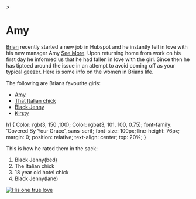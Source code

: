 <!DOCTYPE html>
<html>
<head>
<link <link href="style.css" type="text/css" rel="stylesheet">>
<title> Brians Wife </title>
</head>
<body>
  <h1>Amy</h1>
  <p><a      href="https://www.facebook.com/brian.condon.77?ref=br_rs" target="_blank">Brian</a> recently started a new job in Hubspot and he instantly fell in love with his new manager Amy <a      href="https://twitter.com/Positively_Amy" target="_blank">See More</a>. Upon returning home from work on his first day he informed us that he had fallen in love with the girl. Since then he has tiptoed around the issue in an attempt to avoid coming off as your typical geezer. Here is some info on the women in Brians life.</p>
  
  <p>The following are Brians favourite girls:</p>
  <ul>
    <li><a      href="https://twitter.com/Positively_Amy" target="_blank">Amy</a></li>
    <li><a      href="https://www.facebook.com/valentina.grimoldi" target="_blank">That Italian chick</a></li>
    <li><a      href="https://www.facebook.com/jennifer.osaro" target="_blank">Black Jenny</a></li>
    <li><a      href="https://www.facebook.com/kirsty.mccaffrey1" target="_blank">Kirsty</a></li>
  </ul>
h1 {
  Color: rgb(3, 150 ,100);
  Color: rgba(3, 101, 100, 0.75);
  font-family: 'Covered By Your Grace', sans-serif;
  font-size: 100px;
  line-height: 76px;
  margin: 0;
  position: relative;
  text-align: center;
  top: 20%;
}
  <p>This is how he rated them in the sack:</p>
  <ol>
    <li>Black Jenny(bed)</li>
    <li>The Italian chick</li>
    <li>18 year old hotel chick</li>
    <li>Black Jenny(lane)</li>
  </ol>
   <a href="https://twitter.com/Positively_Amy" target="_blank"><img src="https://pbs.twimg.com/profile_images/771698543165865984/voEZQmu9_400x400.jpg" alt="His one true love" /></a>
  <!--The End -->
</body> 
</html>
